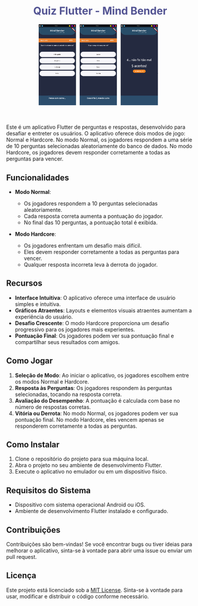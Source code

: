 <div align="center">
  <h1 style="color: #535493;">Quiz Flutter - Mind Bender</h1>
</div>

<div style="display: flex; justify-content: center; margin-bottom: 50px">
    <img src="/lib/img/screen1.png" style="width: 100px; margin-right:10px">
    <img src="/lib/img/screen2.png" style="width: 100px; margin-right:10px">
    <img src="/lib/img/screen3.png" style="width: 100px; margin-right:10px">
</div>



Este é um aplicativo Flutter de perguntas e respostas, desenvolvido para desafiar e entreter os usuários. O aplicativo oferece dois modos de jogo: Normal e Hardcore. No modo Normal, os jogadores respondem a uma série de 10 perguntas selecionadas aleatoriamente do banco de dados. No modo Hardcore, os jogadores devem responder corretamente a todas as perguntas para vencer.

## Funcionalidades

- **Modo Normal**: 
  - Os jogadores respondem a 10 perguntas selecionadas aleatoriamente.
  - Cada resposta correta aumenta a pontuação do jogador.
  - No final das 10 perguntas, a pontuação total é exibida.

- **Modo Hardcore**:
  - Os jogadores enfrentam um desafio mais difícil.
  - Eles devem responder corretamente a todas as perguntas para vencer.
  - Qualquer resposta incorreta leva à derrota do jogador.

## Recursos

- **Interface Intuitiva**: O aplicativo oferece uma interface de usuário simples e intuitiva.
- **Gráficos Atraentes**: Layouts e elementos visuais atraentes aumentam a experiência do usuário.
- **Desafio Crescente**: O modo Hardcore proporciona um desafio progressivo para os jogadores mais experientes.
- **Pontuação Final**: Os jogadores podem ver sua pontuação final e compartilhar seus resultados com amigos.

## Como Jogar

1. **Seleção de Modo**: Ao iniciar o aplicativo, os jogadores escolhem entre os modos Normal e Hardcore.
2. **Resposta às Perguntas**: Os jogadores respondem às perguntas selecionadas, tocando na resposta correta.
3. **Avaliação do Desempenho**: A pontuação é calculada com base no número de respostas corretas.
4. **Vitória ou Derrota**: No modo Normal, os jogadores podem ver sua pontuação final. No modo Hardcore, eles vencem apenas se responderem corretamente a todas as perguntas.

## Como Instalar

1. Clone o repositório do projeto para sua máquina local.
2. Abra o projeto no seu ambiente de desenvolvimento Flutter.
3. Execute o aplicativo no emulador ou em um dispositivo físico.

## Requisitos do Sistema

- Dispositivo com sistema operacional Android ou iOS.
- Ambiente de desenvolvimento Flutter instalado e configurado.

## Contribuições

Contribuições são bem-vindas! Se você encontrar bugs ou tiver ideias para melhorar o aplicativo, sinta-se à vontade para abrir uma issue ou enviar um pull request.

## Licença

Este projeto está licenciado sob a [MIT License](LICENSE). Sinta-se à vontade para usar, modificar e distribuir o código conforme necessário.

